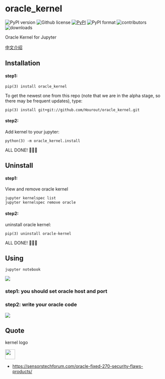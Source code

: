 # oracle_kernel

![PyPI version](https://img.shields.io/pypi/pyversions/oracle_kernel.svg)
![Github license](https://img.shields.io/github/license/Hourout/oracle_kernel.svg)
[![PyPI](https://img.shields.io/pypi/v/oracle_kernel.svg)](https://pypi.python.org/pypi/oracle_kernel)
![PyPI format](https://img.shields.io/pypi/format/oracle_kernel.svg)
![contributors](https://img.shields.io/github/contributors/Hourout/oracle_kernel)
![downloads](https://img.shields.io/pypi/dm/oracle_kernel.svg)

Oracle Kernel for Jupyter

[中文介绍](document/chinese.md)

## Installation

#### step1:
```
pip(3) install oracle_kernel
```

To get the newest one from this repo (note that we are in the alpha stage, so there may be frequent updates), type:

```
pip(3) install git+git://github.com/Hourout/oracle_kernel.git
```

#### step2:
Add kernel to your jupyter:

```
python(3) -m oracle_kernel.install
```

ALL DONE! 🎉🎉🎉

## Uninstall

#### step1:

View and remove oracle kernel
```
jupyter kernelspec list
jupyter kernelspec remove oracle
```

#### step2:
uninstall oracle kernel:

```
pip(3) uninstall oracle-kernel
```

ALL DONE! 🎉🎉🎉


## Using

```
jupyter notebook
```
<img src="image/oracle1.png"  />

### step1: you should set oracle host and port

### step2: write your oracle code
![](image/oracle2.png)

## Quote 
kernel logo

<img src="https://sensorstechforum.com/wp-content/uploads/2017/01/oracle-logo-1024x559.png" width = "32" height = "32" />

- https://sensorstechforum.com/oracle-fixed-270-security-flaws-products/

